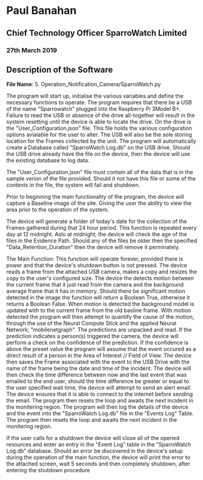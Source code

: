 


# **Paul Banahan**
## Chief Technology Officer SparroWatch Limited
### 27th March 2019

## Description of the Software
__File Name__: 5. Operation_Notification_Camera/SparroWatch.py

The program will start up, initialise the various variables and define the necessary functions to operate.
The program requires that there be a USB of the name "Sparrowatch" plugged into the Raspberry Pi 3Model B+. Failure to read the USB or absence of the 
drive all-together will result in the system resetting until the device is able to locate the drive. On the drive is the "User_Configuration.json" file. This file holds the various configuration options avialable for the user to alter. The USB will also be the sole storing location for the Frames collected by the unit. The program will automatically create a Database called "SparroWatch Log.db" on the USB drive. Should the USB drive already have the file on the device, then the device will use the existing database to log data.

The "User_Configuration.json" file must contain all of the data that is in the sample verion of the file provided. Should it not have this file or some of the contents in the file, the system will fail and shutdown.

Prior to beginning the main functionality of the program, the device will capture a Baseline image of the site. Giving the user the ability to view the area prior to the operation of the system.

The device will generate a folder of today's date for the collection of the Frames gathered during that 24 hour period. This function is repeated every day at 12 midnight. Aslo at midnight, the device will check the age of the files in the Evidence Path. Should any of the files be older then the specified "Data_Retention_Duration" then the device will remove it perminately.

The Main Function:
This function will operate forever, provided there is power and that the device's shutdown button is not pressed.
The device reads a frame from the attached USB camera, makes a copy and resizes the copy to the user's configured size. The device the detects motion between the current frame that it just read from the camera and the background average frame that it has in memory. Should there be significant motion detected in the image the function will return a Boolean True, otherwise it returns a Boolean False. When motion is detected the background model is updated with to the current frame from the old basline frame. With motion detected the program will then attempt to quantify the cause of the motion, through the use of the Neural Compute Stick and the applied Neural Network; "mobilenetgraph". The predictions are unpacked and read. If the prediction indicates a person(s) triggered the camera, the device will perform a check on the confidence of the prediction. If the confidence is above the preset value the program will assume that the event occured as a direct result of a person in the Area of Interest // Field of View. The device then saves the Frame associated with the event to the USB Drive with the name of the frame being the date and time of the incident. The device will then check the time difference between now and the last event that was emailed to the end user, should the time difference be greater or equal to the user specified wait time, the device will attempt to send an alert email. The device ensures that it is able to connect to the internet before sending the email.
 The program then resets the loop and awaits the next incident in the monitering region. The program will then log the details of the device and the event into the "SparroWatch Log.db" file in the "Events Log" Table. The program then resets the loop and awaits the next incident in the monitering region.

If the user calls for a shutdown the device will close all of the opened resources and enter an entry in the "Event Log" table in the "SparroWatch Log.db" database. Should an error be discovered in the device's setup during the operation of the main function, the device will print the error to the attached screen, wait 5 seconds and then completely shutdown, after entering the shutdown procedure


